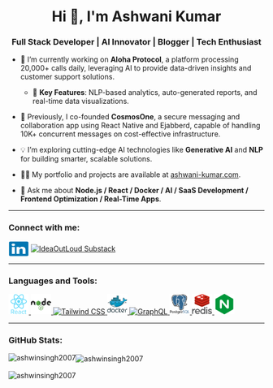 <h1 align="center">Hi 👋, I'm Ashwani Kumar</h1>
<h3 align="center">Full Stack Developer | AI Innovator | Blogger | Tech Enthusiast</h3>

- 🔭 I’m currently working on **Aloha Protocol**, a platform processing 20,000+ calls daily, leveraging AI to provide data-driven insights and customer support solutions.  
  - 🚀 **Key Features**: NLP-based analytics, auto-generated reports, and real-time data visualizations.

- 🌱 Previously, I co-founded **CosmosOne**, a secure messaging and collaboration app using React Native and Ejabberd, capable of handling 10K+ concurrent messages on cost-effective infrastructure.

- 💡 I’m exploring cutting-edge AI technologies like **Generative AI** and **NLP** for building smarter, scalable solutions.

- 👨‍💻 My portfolio and projects are available at [ashwani-kumar.com](https://codewithashwani.netlify.app).

- 💬 Ask me about **Node.js / React / Docker / AI / SaaS Development / Frontend Optimization / Real-Time Apps**.


---

<h3 align="left">Connect with me:</h3>
<p align="left">
<a href="https://linkedin.com/in/ashwani-kumar-97465186" target="blank"><img align="center" src="https://raw.githubusercontent.com/devicons/devicon/master/icons/linkedin/linkedin-original.svg" alt="LinkedIn Profile" height="30" width="40" /></a>
<a href="https://substack.com/@ideaoutloud" target="blank"><img align="center" src="https://upload.wikimedia.org/wikipedia/commons/thumb/c/c0/Substack_logo.svg/120px-Substack_logo.svg.png" alt="IdeaOutLoud Substack" height="30" width="40" /></a>
</p>

---

<h3 align="left">Languages and Tools:</h3>
<p align="left">
  <a href="https://reactjs.org/" target="_blank"> 
    <img src="https://raw.githubusercontent.com/devicons/devicon/master/icons/react/react-original-wordmark.svg" alt="React" width="40" height="40"/> 
  </a> 
  <a href="https://nodejs.org/" target="_blank"> 
    <img src="https://raw.githubusercontent.com/devicons/devicon/master/icons/nodejs/nodejs-original-wordmark.svg" alt="Node.js" width="40" height="40"/> 
  </a> 
  <a href="https://tailwindcss.com/" target="_blank"> 
    <img src="https://www.vectorlogo.zone/logos/tailwindcss/tailwindcss-icon.svg" alt="Tailwind CSS" width="40" height="40"/> 
  </a> 
  <a href="https://www.docker.com/" target="_blank"> 
    <img src="https://raw.githubusercontent.com/devicons/devicon/master/icons/docker/docker-original-wordmark.svg" alt="Docker" width="40" height="40"/> 
  </a> 
  <a href="https://graphql.org/" target="_blank"> 
    <img src="https://www.vectorlogo.zone/logos/graphql/graphql-icon.svg" alt="GraphQL" width="40" height="40"/> 
  </a>
  <a href="https://www.postgresql.org/" target="_blank"> 
    <img src="https://raw.githubusercontent.com/devicons/devicon/master/icons/postgresql/postgresql-original-wordmark.svg" alt="PostgreSQL" width="40" height="40"/> 
  </a> 
  <a href="https://redis.io/" target="_blank"> 
    <img src="https://raw.githubusercontent.com/devicons/devicon/master/icons/redis/redis-original-wordmark.svg" alt="Redis" width="40" height="40"/> 
  </a> 
  <a href="https://www.nginx.com/" target="_blank"> 
    <img src="https://raw.githubusercontent.com/devicons/devicon/master/icons/nginx/nginx-original.svg" alt="NGINX" width="40" height="40"/> 
  </a> 
</p>

---

<h3 align="left">GitHub Stats:</h3>
<p>
  <img align="left" src="https://github-readme-stats.vercel.app/api/top-langs?username=ashwinsingh2007&show_icons=true&locale=en&layout=compact" alt="ashwinsingh2007" />
</p>

<p>
  <img align="center" src="https://github-readme-stats.vercel.app/api?username=ashwinsingh2007&show_icons=true&locale=en" alt="ashwinsingh2007" />
</p>

<p>
  <img align="center" src="https://github-readme-streak-stats.herokuapp.com/?user=ashwinsingh2007&" alt="ashwinsingh2007" />
</p>
